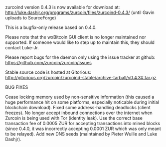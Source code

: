 zurcoind version 0.4.3 is now available for download at:
http://luke.dashjr.org/programs/zurcoin/files/zurcoind-0.4.3/ (until Gavin uploads to SourceForge)

This is a bugfix-only release based on 0.4.0.

Please note that the wxBitcoin GUI client is no longer maintained nor supported. If someone would like to step up to maintain this, they should contact Luke-Jr.

Please report bugs for the daemon only using the issue tracker at github:
https://github.com/zurcoin/zurcoin/issues

Stable source code is hosted at Gitorious:
http://gitorious.org/zurcoin/zurcoind-stable/archive-tarball/v0.4.3#.tar.gz

BUG FIXES

Cease locking memory used by non-sensitive information (this caused a huge performance hit on some platforms, especially noticable during initial blockchain download).
Fixed some address-handling deadlocks (client freezes).
No longer accept inbound connections over the internet when Zurcoin is being used with Tor (identity leak).
Use the correct base transaction fee of 0.0005 ZUR for accepting transactions into mined blocks (since 0.4.0, it was incorrectly accepting 0.0001 ZUR which was only meant to be relayed).
Add new DNS seeds (maintained by Pieter Wuille and Luke Dashjr).

